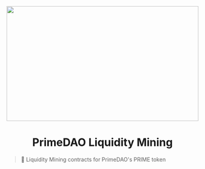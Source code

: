 <p align="center">
<img src="https://i.ibb.co/KjxwNmh/2020-11-16-14-18-35.jpg" width="500" height="300" />
</p>

<h1 align="center">PrimeDAO Liquidity Mining</h1>

> 🤖 Liquidity Mining contracts for PrimeDAO's PRIME token


